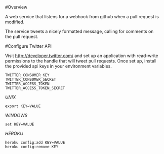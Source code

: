 #Overview

A web service that listens for a webhook from github when a pull request is modified.

The service tweets a nicely formatted message, calling for comments on the pull request.

#Configure Twitter API

Visit http://developer.twitter.com/ and set up an application with read-write permissions to the handle that will tweet pull requests. Once set up, install the provided api keys in your environment variables.

    TWITTER_CONSUMER_KEY
    TWITTER_CONSUMER_SECRET
    TWITTER_ACCESS_TOKEN
    TWITTER_ACCESS_TOKEN_SECRET
    
_UNIX_

    export KEY=VALUE
    
_WINDOWS_

    set KEY=VALUE

_HEROKU_

    heroku config:add KEY=VALUE
    heroku config:remove KEY
